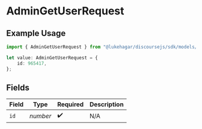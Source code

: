 # AdminGetUserRequest

## Example Usage

```typescript
import { AdminGetUserRequest } from "@lukehagar/discoursejs/sdk/models/operations";

let value: AdminGetUserRequest = {
    id: 965417,
};
```

## Fields

| Field              | Type               | Required           | Description        |
| ------------------ | ------------------ | ------------------ | ------------------ |
| `id`               | *number*           | :heavy_check_mark: | N/A                |
